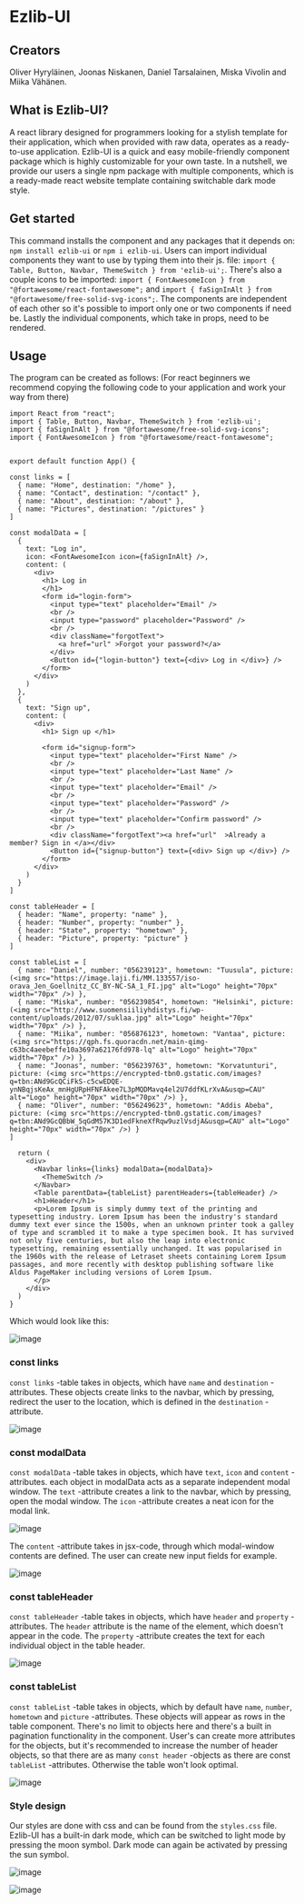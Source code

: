 # Ezlib-UI

## Creators

Oliver Hyryläinen, Joonas Niskanen, Daniel Tarsalainen, Miska Vivolin and Miika Vähänen.

## What is Ezlib-UI?

A react library designed for programmers looking for a stylish template for their application, which when provided with raw data, operates as a ready-to-use application. Ezlib-UI is a quick and easy mobile-friendly component package which is highly customizable for your own taste. In a nutshell, we provide our users a single npm package with multiple components, which is a ready-made react website template containing switchable dark mode style.

## Get started

This command installs the component and any packages that it depends on: `npm install ezlib-ui` or `npm i ezlib-ui`. Users can import individual components they want to use by typing them into their js. file: `import { Table, Button, Navbar, ThemeSwitch } from 'ezlib-ui';`. There's also a couple icons to be imported: `import { FontAwesomeIcon } from "@fortawesome/react-fontawesome";` and `import { faSignInAlt } from "@fortawesome/free-solid-svg-icons";`. The components are independent of each other so it's possible to import only one or two components if need be. Lastly the individual components, which take in props, need to be rendered.

## Usage

The program can be created as follows:
(For react beginners we recommend copying the following code to your application and work your way from there)

```
import React from "react";
import { Table, Button, Navbar, ThemeSwitch } from 'ezlib-ui';
import { faSignInAlt } from "@fortawesome/free-solid-svg-icons";
import { FontAwesomeIcon } from "@fortawesome/react-fontawesome";


export default function App() {

const links = [
  { name: "Home", destination: "/home" },
  { name: "Contact", destination: "/contact" },
  { name: "About", destination: "/about" },
  { name: "Pictures", destination: "/pictures" }
]

const modalData = [
  {
    text: "Log in",
    icon: <FontAwesomeIcon icon={faSignInAlt} />,
    content: (
      <div>
        <h1> Log in
        </h1>
        <form id="login-form">
          <input type="text" placeholder="Email" />
          <br />
          <input type="password" placeholder="Password" />
          <br />
          <div className="forgotText">
            <a href="url" >Forgot your password?</a>
          </div>
          <Button id={"login-button"} text={<div> Log in </div>} />
        </form>
      </div>
    )
  },
  {
    text: "Sign up",
    content: (
      <div>
        <h1> Sign up </h1>

        <form id="signup-form">
          <input type="text" placeholder="First Name" />
          <br />
          <input type="text" placeholder="Last Name" />
          <br />
          <input type="text" placeholder="Email" />
          <br />
          <input type="text" placeholder="Password" />
          <br />
          <input type="text" placeholder="Confirm password" />
          <br />
          <div className="forgotText"><a href="url"  >Already a member? Sign in </a></div>
          <Button id={"signup-button"} text={<div> Sign up </div>} />
        </form>
      </div>
    )
  }
]

const tableHeader = [
  { header: "Name", property: "name" },
  { header: "Number", property: "number" },
  { header: "State", property: "hometown" },
  { header: "Picture", property: "picture" }
]

const tableList = [
  { name: "Daniel", number: "056239123", hometown: "Tuusula", picture: (<img src="https://image.laji.fi/MM.133557/iso-orava_Jen_Goellnitz_CC_BY-NC-SA_1_FI.jpg" alt="Logo" height="70px" width="70px" />) },
  { name: "Miska", number: "056239854", hometown: "Helsinki", picture: (<img src="http://www.suomensiiliyhdistys.fi/wp-content/uploads/2012/07/suklaa.jpg" alt="Logo" height="70px" width="70px" />) },
  { name: "Miika", number: "056876123", hometown: "Vantaa", picture: (<img src="https://qph.fs.quoracdn.net/main-qimg-c63bc4aeebeffe10a3697a62176fd978-lq" alt="Logo" height="70px" width="70px" />) },
  { name: "Joonas", number: "056239763", hometown: "Korvatunturi", picture: (<img src="https://encrypted-tbn0.gstatic.com/images?q=tbn:ANd9GcQCiFkS-c5cwEDQE-ynNBqjsKeAx_mnHgURpHFNFAkee7L3pMQDMavq4el2U7ddfKLrXvA&usqp=CAU" alt="Logo" height="70px" width="70px" />) },
  { name: "Oliver", number: "056249623", hometown: "Addis Abeba", picture: (<img src="https://encrypted-tbn0.gstatic.com/images?q=tbn:ANd9GcQBbW_5qGdM57K3D1edFkneXfRqw9uzlVsdjA&usqp=CAU" alt="Logo" height="70px" width="70px" />) }
]

  return (
    <div>
      <Navbar links={links} modalData={modalData}>
        <ThemeSwitch />
      </Navbar>
      <Table parentData={tableList} parentHeaders={tableHeader} />
      <h1>Header</h1>
      <p>Lorem Ipsum is simply dummy text of the printing and typesetting industry. Lorem Ipsum has been the industry's standard dummy text ever since the 1500s, when an unknown printer took a galley of type and scrambled it to make a type specimen book. It has survived not only five centuries, but also the leap into electronic typesetting, remaining essentially unchanged. It was popularised in the 1960s with the release of Letraset sheets containing Lorem Ipsum passages, and more recently with desktop publishing software like Aldus PageMaker including versions of Lorem Ipsum.
      </p>
    </div>
  )
}
```

Which would look like this:

![image](https://user-images.githubusercontent.com/78149945/142471544-69ec8eae-ac25-49ca-a8a9-549bdfa8e2f0.png)



### const links

`const links` -table takes in objects, which have `name` and `destination` -attributes. These objects create links to the navbar, which by pressing, redirect the user to the location, which is defined in the `destination` -attribute.

![image](https://user-images.githubusercontent.com/78149945/142477747-d68ab3b9-e95a-458a-b145-4e5b5b36b0ef.png)

### const modalData

`const modalData` -table takes in objects, which have `text`, `icon` and `content` -attributes. each object in modalData acts as a separate independent modal window. The `text` -attribute creates a link to the navbar, which by pressing, open the modal window. The `icon` -attribute creates a neat icon for the modal link.

![image](https://user-images.githubusercontent.com/78149945/142477887-5f922194-5a41-47c8-b25b-f9b9bfc9a9a1.png)

The `content` -attribute takes in jsx-code, through which modal-window contents are defined. The user can create new input fields for example.

![image](https://user-images.githubusercontent.com/78149945/142477952-be3714ce-9039-4d78-9b6c-a177a81c8d22.png)


### const tableHeader

`const tableHeader` -table takes in objects, which have `header` and `property` -attributes. The `header` attribute is the name of the <th> element, which doesn't appear in the code. The `property` -attribute creates the text for each individual object in the table header.
  
![image](https://user-images.githubusercontent.com/78149945/142480205-fe95f3a3-5ab1-4663-8b6c-0e7e8be66468.png)
  

### const tableList

`const tableList` -table takes in objects, which by default have `name`, `number`, `hometown` and `picture` -attributes. These objects will appear as rows in the table component. There's no limit to objects here and there's a built in pagination functionality in the component. User's can create more attributes for the objects, but it's recommended to increase the number of header objects, so that there are as many `const header` -objects as there are const `tableList` -attributes. Otherwise the table won't look optimal.
  
![image](https://user-images.githubusercontent.com/78149945/142478387-4d963219-ccce-4446-9dee-1f5112eba9a4.png)

### Style design 

Our styles are done with css and can be found from the `styles.css` file. Ezlib-UI has a built-in dark mode, which can be switched to light mode by pressing the moon symbol. Dark mode can again be activated by pressing the sun symbol.
  
![image](https://user-images.githubusercontent.com/78149945/142479892-1f42ae1a-2b7c-4565-a1e8-195f0e58f354.png)

![image](https://user-images.githubusercontent.com/78149945/142479945-60de2964-1822-4fc8-a56b-51e2f4be2e4d.png)
